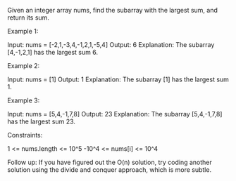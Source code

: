Given an integer array nums, find the subarray with the largest sum, and
return its sum.


Example 1:


Input: nums = [-2,1,-3,4,-1,2,1,-5,4]
Output: 6
Explanation: The subarray [4,-1,2,1] has the largest sum 6.


Example 2:


Input: nums = [1]
Output: 1
Explanation: The subarray [1] has the largest sum 1.


Example 3:


Input: nums = [5,4,-1,7,8]
Output: 23
Explanation: The subarray [5,4,-1,7,8] has the largest sum 23.



Constraints:


1 <= nums.length <= 10^5
-10^4 <= nums[i] <= 10^4



Follow up: If you have figured out the O(n) solution, try coding another
solution using the divide and conquer approach, which is more subtle.




